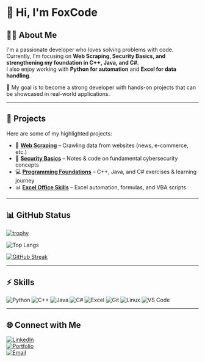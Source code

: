 # 👋 Hi, I'm FoxCode  

## 🧑‍💻 About Me
I'm a passionate developer who loves solving problems with code.  
Currently, I'm focusing on **Web Scraping, Security Basics, and strengthening my foundation in C++, Java, and C#**.  
I also enjoy working with **Python for automation** and **Excel for data handling**.  

🎯 My goal is to become a strong developer with hands-on projects that can be showcased in real-world applications.  

---

## 🚀 Projects
Here are some of my highlighted projects:

- 📰 [**Web Scraping**](https://github.com/foxwithcode/web_scraping) – Crawling data from websites (news, e-commerce, etc.)  
- 🔐 [**Security Basics**](https://github.com/foxwithcode/security-basics) – Notes & code on fundamental cybersecurity concepts  
- 💻 [**Programming Foundations**](https://github.com/foxwithcode/programming-foundations) – C++, Java, and C# exercises & learning journey  
- 📊 [**Excel Office Skills**](https://github.com/foxwithcode/excel-office-skills) – Excel automation, formulas, and VBA scripts  

---

## 📊 GitHub Status
[![trophy](https://github-profile-trophy.vercel.app/?username=foxwithcode&theme=onedark&no-frame=true&margin-w=10)](https://github.com/ryo-ma/github-profile-trophy)

![Top Langs](https://github-readme-stats.vercel.app/api/top-langs/?username=foxwithcode&layout=compact&theme=radical)

[![GitHub Streak](https://github-readme-streak-stats.herokuapp.com/?user=foxwithcode&theme=radical)](https://git.io/streak-stats)

---

## ⚡ Skills
![Python](https://img.shields.io/badge/Python-3776AB?style=for-the-badge&logo=python&logoColor=white)
![C++](https://img.shields.io/badge/C++-00599C?style=for-the-badge&logo=cplusplus&logoColor=white)
![Java](https://img.shields.io/badge/Java-ED8B00?style=for-the-badge&logo=java&logoColor=white)
![C#](https://img.shields.io/badge/C%23-239120?style=for-the-badge&logo=c-sharp&logoColor=white)
![Excel](https://img.shields.io/badge/Excel-217346?style=for-the-badge&logo=microsoft-excel&logoColor=white)
![Git](https://img.shields.io/badge/Git-F05032?style=for-the-badge&logo=git&logoColor=white)
![Linux](https://img.shields.io/badge/Linux-FCC624?style=for-the-badge&logo=linux&logoColor=black)
![VS Code](https://img.shields.io/badge/VS_Code-0078d7?style=for-the-badge&logo=visual-studio-code&logoColor=white)

---

## 🌐 Connect with Me
[![LinkedIn](https://img.shields.io/badge/LinkedIn-0A66C2?style=for-the-badge&logo=linkedin&logoColor=white)](https://linkedin.com/in/yourname)  
[![Portfolio](https://img.shields.io/badge/Portfolio-000000?style=for-the-badge&logo=vercel&logoColor=white)](https://yourportfolio.com)  
[![Email](https://img.shields.io/badge/Email-D14836?style=for-the-badge&logo=gmail&logoColor=white)](mailto:yourmail@example.com)  
